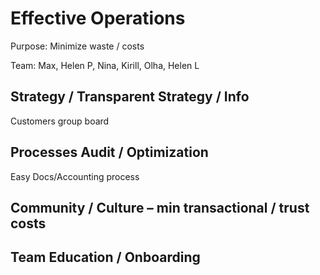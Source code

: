 # Effective Operations

Purpose: Minimize waste / costs

Team: Max, Helen P, Nina, Kirill, Olha, Helen L

## Strategy / Transparent Strategy / Info

Customers group board

## Processes Audit / Optimization

Easy Docs/Accounting process



## Community / Culture – min transactional / trust costs



## Team Education / Onboarding



## 

